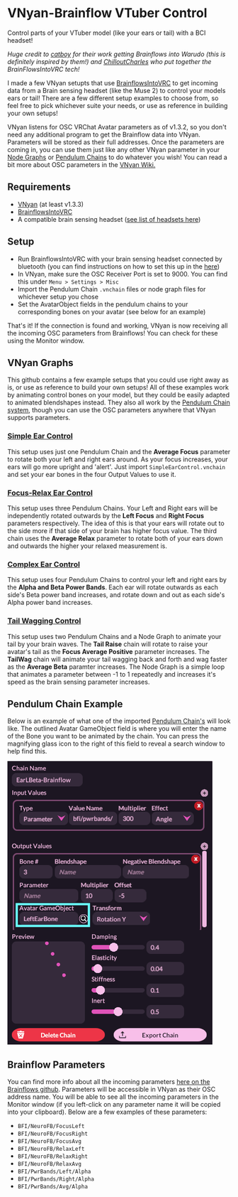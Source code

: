 # VNyan-Brainflow VTuber Control
Control parts of your VTuber model (like your ears or tail) with a BCI headset!

*Huge credit to [catboy](https://twitter.com/catboymech) for their work getting Brainflows into Warudo (this is definitely inspired by them!) and [ChilloutCharles](https://linktr.ee/ChilloutCharles) who put together the BrainFlowsIntoVRC tech!*

I made a few VNyan setupts that use [BrainflowsIntoVRC](https://github.com/ChilloutCharles/BrainFlowsIntoVRChat) to get incoming data from a Brain sensing headset (like the Muse 2) to control your models ears or tail! There are a few different setup examples to choose from, so feel free to pick whichever suite your needs, or use as reference in building your own setups!

VNyan listens for OSC VRChat Avatar parameters as of v1.3.2, so you don't need any additional program to get the Brainflow data into VNyan. Parameters will be stored as their full addresses. Once the parameters are coming in, you can use them just like any other VNyan parameter in your [Node Graphs](https://github.com/Suvidriel/VNyanDoc/wiki/Node-Graphs) or [Pendulum Chains](https://github.com/Suvidriel/VNyanDoc/wiki/Expressions-Colliders-Pendulums-Props#pendulum-chains) to do whatever you wish! You can read a bit more about OSC parameters in the [VNyan Wiki.](https://github.com/Suvidriel/VNyanDoc/wiki/Parameters#osc-parameters)

## Requirements
- [VNyan](https://github.com/Suvidriel/VNyanDoc) (at least v1.3.3)
- [BrainflowsIntoVRC](https://github.com/ChilloutCharles/BrainFlowsIntoVRChat)
- A compatible brain sensing headset ([see list of headsets here](https://brainflow.readthedocs.io/en/stable/SupportedBoards.html))

## Setup
- Run BrainflowsIntoVRC with your brain sensing headset connected by bluetooth (you can find instructions on how to set this up in the [here](https://github.com/ChilloutCharles/BrainFlowsIntoVRChat?tab=readme-ov-file#instructions))
- In VNyan, make sure the OSC Receiver Port is set to 9000. You can find this under `Menu > Settings > Misc`
- Import the Pendulum Chain `.vnchain` files or node graph files for whichever setup you chose
- Set the AvatarObject fields in the pendulum chains to your corresponding bones on your avatar (see below for an example)

That's it! If the connection is found and working, VNyan is now receiving all the incoming OSC parameters from Brainflows! You can check for these using the Monitor window.

## VNyan Graphs
This github contains a few example setups that you could use right away as is, or use as reference to build your own setups! All of these examples work by animating control bones on your model, but they could be easily adapted to animated blendshapes instead. They also all work by the [Pendulum Chain system](https://github.com/Suvidriel/VNyanDoc/wiki/Expressions-Colliders-Pendulums-Props#pendulum-chains), though you can use the OSC parameters anywhere that VNyan supports parameters.

### [Simple Ear Control](./SimpleEarControl)
This setup uses just one Pendulum Chain and the **Average Focus** parameter to rotate both your left and right ears around. As your focus increases, your ears will go more upright and 'alert'. Just import `SimpleEarControl.vnchain` and set your ear bones in the four Output Values to use it.

### [Focus-Relax Ear Control](./FocusRelaxEarControl)
This setup uses three Pendulum Chains. Your Left and Right ears will be independently rotated outwards by the **Left Focus** and **Right Focus** parameters respectively. The idea of this is that your ears will rotate out to the side more if that side of your brain has higher focus value. The third chain uses the **Average Relax** parameter to rotate both of your ears down and outwards the higher your relaxed measurement is.

### [Complex Ear Control](./ComplexEarControl)
This setup uses four Pendulum Chains to control your left and right ears by the **Alpha and Beta Power Bands**. Each ear will rotate outwards as each side's Beta power band increases, and rotate down and out as each side's Alpha power band increases.

### [Tail Wagging Control](./TailControl)
This setup uses two Pendulum Chains and a Node Graph to animate your tail by your brain waves. The **Tail Raise** chain will rotate to raise your avatar's tail as the **Focus Average Positive** parameter increases. The **TailWag** chain will animate your tail wagging back and forth and wag faster as the  **Average Beta** paramter increases. The Node Graph is a simple loop that animates a parameter between -1 to 1 repeatedly and increases it's speed as the brain sensing parameter increases.

## Pendulum Chain Example
Below is an example of what one of the imported [Pendulum Chain's](https://github.com/Suvidriel/VNyanDoc/wiki/Expressions-Colliders-Pendulums-Props#pendulum-chains) will look like. The outlined Avatar GameObject field is where you will enter the name of the Bone you want to be animated by the chain. You can press the magnifying glass icon to the right of this field to reveal a search window to help find this. 

![Example screenshot of an imported pendulum chain in VNyan, with the field to enter your desired avatar's bone](https://github.com/Lunazera/VNyan-BrainflowVTuber/blob/42154f672107bac5aa983b51d4fd2e28cc7b1dc6/PendulumChainExample.png)

## Brainflow Parameters
You can find more info about all the incoming parameters [here on the Brainflows github](https://github.com/ChilloutCharles/BrainFlowsIntoVRChat?tab=readme-ov-file#parameter-descriptions). Parameters will be accessible in VNyan as their OSC address name. You will be able to see all the incoming parameters in the Monitor window (if you left-click on any parameter name it will be copied into your clipboard). Below are a few examples of these parameters: 
- `BFI/NeuroFB/FocusLeft`
- `BFI/NeuroFB/FocusRight`
- `BFI/NeuroFB/FocusAvg`
- `BFI/NeuroFB/RelaxLeft`
- `BFI/NeuroFB/RelaxRight`
- `BFI/NeuroFB/RelaxAvg`
- `BFI/PwrBands/Left/Alpha`
- `BFI/PwrBands/Right/Alpha`
- `BFI/PwrBands/Avg/Alpha`

